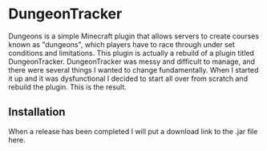# DungeonTracker

Dungeons is a simple Minecraft plugin that allows servers to create courses known as "dungeons", which players have to race through under set conditions and limitations. This plugin is actually a rebuild of a plugin titled DungeonTracker. DungeonTracker was messy and difficult to manage, and there were several things I wanted to change fundamentally. When I started it up and it was dysfunctional I decided to start all over from scratch and rebuild the plugin. This is the result.

## Installation

When a release has been completed I will put a download link to the .jar file here.
